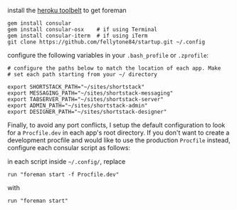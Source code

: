 install the [heroku toolbelt](https://toolbelt.heroku.com/) to get foreman

    gem install consular
    gem install consular-osx    # if using Terminal
    gem install consular-iterm  # if using iTerm
    git clone https://github.com/fellytone84/startup.git ~/.config

configure the following variables in your `.bash_profile` or `.zprofile`:

    # configure the paths below to match the location of each app. Make
    # set each path starting from your ~/ directory

    export SHORTSTACK_PATH="~/sites/shortstack"
    export MESSAGING_PATH="~/sites/shortstack-messaging"
    export TABSERVER_PATH="~/sites/shortstack-server"
    export ADMIN_PATH="~/sites/shortstack-admin"
    export DESIGNER_PATH="~/sites/shortstack-designer"

Finally, to avoid any port conflicts, I setup the default configuration to look for a `Procfile.dev` in each app's root directory. If you don't want to create a development procfile and would like to use the production `Procfile` instead, configure each consular script as follows:



in each script inside `~/.config/`, replace
    
    run "foreman start -f Procfile.dev"

with

    run "foreman start"